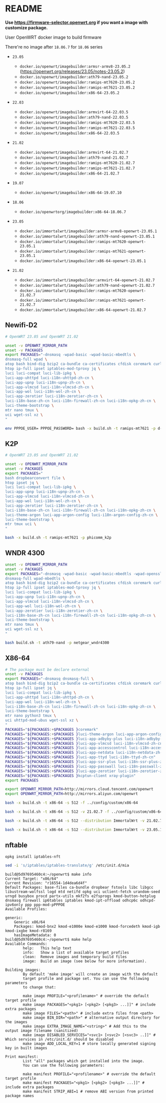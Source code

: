# README

**Use <https://firmware-selector.openwrt.org> if you want a image with customize package.**

User OpenWRT docker image to build firmware

There're no image after `18.06.7` for `18.06` series

- `23.05`
  - `docker.io/openwrt/imagebuilder:armsr-armv8-23.05.2` (<https://openwrt.org/releases/23.05/notes-23.05.2>)
  - `docker.io/openwrt/imagebuilder:ath79-nand-23.05.2`
  - `docker.io/openwrt/imagebuilder:ramips-mt7620-23.05.2`
  - `docker.io/openwrt/imagebuilder:ramips-mt7621-23.05.2`
  - `docker.io/openwrt/imagebuilder:x86-64-23.05.2`
- `22.03`
  - `docker.io/openwrt/imagebuilder:armvirt-64-22.03.5`
  - `docker.io/openwrt/imagebuilder:ath79-nand-22.03.5`
  - `docker.io/openwrt/imagebuilder:ramips-mt7620-22.03.5`
  - `docker.io/openwrt/imagebuilder:ramips-mt7621-22.03.5`
  - `docker.io/openwrt/imagebuilder:x86-64-22.03.5`
- `21.02`
  - `docker.io/openwrt/imagebuilder:armvirt-64-21.02.7`
  - `docker.io/openwrt/imagebuilder:ath79-nand-21.02.7`
  - `docker.io/openwrt/imagebuilder:ramips-mt7620-21.02.7`
  - `docker.io/openwrt/imagebuilder:ramips-mt7621-21.02.7`
  - `docker.io/openwrt/imagebuilder:x86-64-21.02.7`
- `19.07`
  - `docker.io/openwrt/imagebuilder:x86-64-19.07.10`
- `18.06`
  - `docker.io/openwrtorg/imagebuilder:x86-64-18.06.7`

- `23.05`
  - `docker.io/immortalwrt/imagebuilder:armsr-armv8-openwrt-23.05.1`
  - `docker.io/immortalwrt/imagebuilder:ath79-nand-openwrt-23.05.1`
  - `docker.io/immortalwrt/imagebuilder:ramips-mt7620-openwrt-23.05.1`
  - `docker.io/immortalwrt/imagebuilder:ramips-mt7621-openwrt-23.05.1`
  - `docker.io/immortalwrt/imagebuilder:x86-64-openwrt-23.05.1`
- `21.02`
  - `docker.io/immortalwrt/imagebuilder:armvirt-64-openwrt-21.02.7`
  - `docker.io/immortalwrt/imagebuilder:ath79-nand-openwrt-21.02.7`
  - `docker.io/immortalwrt/imagebuilder:ramips-mt7620-openwrt-21.02.7`
  - `docker.io/immortalwrt/imagebuilder:ramips-mt7621-openwrt-21.02.7`
  - `docker.io/immortalwrt/imagebuilder:x86-64-openwrt-21.02.7`

## Newifi-D2

```bash
# OpenWRT 23.05 and OpenWRT 21.02

unset -v OPENWRT_MIRROR_PATH
unset -v PACKAGES
export PACKAGES="-dnsmasq -wpad-basic -wpad-basic-mbedtls \
dnsmasq-full wpad \
atop bash bind-dig bzip2 ca-bundle ca-certificates cfdisk coremark curl dropbearconvert file fdisk gzip \
htop ip-full ipset iptables-mod-tproxy jq \
luci luci-compat luci-lib-ipkg \
luci-app-uhttpd luci-i18n-uhttpd-zh-cn \
luci-app-upnp luci-i18n-upnp-zh-cn \
luci-app-vlmcsd luci-i18n-vlmcsd-zh-cn \
luci-app-wol luci-i18n-wol-zh-cn \
luci-app-zerotier luci-i18n-zerotier-zh-cn \
luci-i18n-base-zh-cn luci-i18n-firewall-zh-cn luci-i18n-opkg-zh-cn \
luci-theme-bootstrap \
mtr nano tmux \
uci wget-ssl xz \
"

env PPPOE_USER= PPPOE_PASSWORD= bash -x build.sh -t ramips-mt7621 -p d-team_newifi-d2
```

## K2P

```bash
# OpenWRT 23.05 and OpenWRT 21.02

unset -v OPENWRT_MIRROR_PATH
unset -v PACKAGES
export PACKAGES="
bash dropbearconvert file \
htop ipset jq \
luci luci-compat luci-lib-ipkg \
luci-app-upnp luci-i18n-upnp-zh-cn \
luci-app-vlmcsd luci-i18n-vlmcsd-zh-cn \
luci-app-wol luci-i18n-wol-zh-cn \
luci-app-zerotier luci-i18n-zerotier-zh-cn \
luci-i18n-base-zh-cn luci-i18n-firewall-zh-cn luci-i18n-opkg-zh-cn \
luci-theme-argon luci-app-argon-config luci-i18n-argon-config-zh-cn \
luci-theme-bootstrap \
mtr tmux uci \
"

bash -x build.sh -t ramips-mt7621 -p phicomm_k2p
```

## WNDR 4300

```bash
unset -v OPENWRT_MIRROR_PATH
unset -v PACKAGES
export PACKAGES="-dnsmasq -wpad-basic -wpad-basic-mbedtls -wpad-openssl \
dnsmasq-full wpad-mbedtls \
atop bash bind-dig bzip2 ca-bundle ca-certificates cfdisk coremark curl dropbearconvert file fdisk gzip \
htop ip-full ipset iptables-mod-tproxy jq \
luci luci-compat luci-lib-ipkg \
luci-app-upnp luci-i18n-upnp-zh-cn \
luci-app-vlmcsd luci-i18n-vlmcsd-zh-cn \
luci-app-wol luci-i18n-wol-zh-cn \
luci-app-zerotier luci-i18n-zerotier-zh-cn \
luci-i18n-base-zh-cn luci-i18n-firewall-zh-cn luci-i18n-opkg-zh-cn \
luci-theme-bootstrap \
mtr nano tmux \
uci wget-ssl xz \
"

bash build.sh -t ath79-nand -p netgear_wndr4300
```

## X86-64

```bash
# The package must be declare external
unset -v PACKAGES
export PACKAGES="-dnsmasq dnsmasq-full \
atop bash bind-dig bzip2 ca-bundle ca-certificates cfdisk coremark curl dropbearconvert file fdisk gzip \
htop ip-full ipset jq \
luci luci-compat luci-lib-ipkg \
luci-app-uhttpd luci-i18n-uhttpd-zh-cn \
luci-app-wol luci-i18n-wol-zh-cn \
luci-i18n-base-zh-cn luci-i18n-firewall-zh-cn luci-i18n-opkg-zh-cn \
luci-theme-bootstrap \
mtr nano python3 tmux \
uci uhttpd-mod-ubus wget-ssl xz \
"
PACKAGES="${PACKAGES:+$PACKAGES }coremark"
PACKAGES="${PACKAGES:+$PACKAGES }luci-theme-argon luci-app-argon-config luci-i18n-argon-config-zh-cn"
PACKAGES="${PACKAGES:+$PACKAGES }luci-app-adbyby-plus luci-i18n-adbyby-plus-zh-cn"
PACKAGES="${PACKAGES:+$PACKAGES }luci-app-vlmcsd luci-i18n-vlmcsd-zh-cn vlmcsd"
PACKAGES="${PACKAGES:+$PACKAGES }luci-app-accesscontrol luci-i18n-accesscontrol-zh-cn"
PACKAGES="${PACKAGES:+$PACKAGES }luci-app-netdata luci-i18n-netdata-zh-cn"
PACKAGES="${PACKAGES:+$PACKAGES }luci-app-ttyd luci-i18n-ttyd-zh-cn"
PACKAGES="${PACKAGES:+$PACKAGES }luci-app-ssr-plus luci-i18n-ssr-plus-zh-cn"
PACKAGES="${PACKAGES:+$PACKAGES }luci-app-passwall luci-i18n-passwall-zh-cn"
PACKAGES="${PACKAGES:+$PACKAGES }luci-app-zerotier luci-i18n-zerotier-zh-cn"
PACKAGES="${PACKAGES:+$PACKAGES }kcptun-client xray-plugin"
export PACKAGES

export OPENWRT_MIRROR_PATH=http://mirrors.cloud.tencent.com/openwrt
export OPENWRT_MIRROR_PATH=http://mirrors.aliyun.com/openwrt

bash -x build.sh -t x86-64 -s 512 -f ../config/custom/x86-64

bash -x build.sh -t x86-64 -s 512 -v 21.02.7 -f ../config/custom/x86-64

bash -x build.sh -t x86-64 -s 512 --distribution ImmortalWrt -v 21.02.7 -f ../config/custom/x86-64

bash -x build.sh -t x86-64 -s 512 --distribution ImmortalWrt -v 23.05.1 -f ../config/custom/x86-64
```

## nftable

```bash
opkg install iptables-nft

sed -i 's/iptables/iptables-translate/g' /etc/init.d/mia
```

```text
build@5d97695460c4:~/openwrt$ make info
Current Target: "x86/64"
Current Revision: "r16554-1d4dea6d4f"
Default Packages: base-files ca-bundle dropbear fstools libc libgcc libustream-wolfssl logd mtd netifd opkg uci uclient-fetch urandom-seed urngd busybox procd partx-utils mkf2fs e2fsprogs kmod-button-hotplug dnsmasq firewall ip6tables iptables kmod-ipt-offload odhcp6c odhcpd-ipv6only ppp ppp-mod-pPPPOE
Available Profiles:

generic:
    Generic x86/64
    Packages: kmod-bnx2 kmod-e1000e kmod-e1000 kmod-forcedeth kmod-igb kmod-ixgbe kmod-r8169
    hasImageMetadata: 0
build@5d97695460c4:~/openwrt$ make help
Available Commands:
        help:   This help text
        info:   Show a list of available target profiles
        clean:  Remove images and temporary build files
        image:  Build an image (see below for more information).

Building images:
        By default 'make image' will create an image with the default
        target profile and package set. You can use the following parameters
        to change that:

        make image PROFILE="<profilename>" # override the default target profile
        make image PACKAGES="<pkg1> [<pkg2> [<pkg3> ...]]" # include extra packages
        make image FILES="<path>" # include extra files from <path>
        make image BIN_DIR="<path>" # alternative output directory for the images
        make image EXTRA_IMAGE_NAME="<string>" # Add this to the output image filename (sanitized)
        make image DISABLED_SERVICES="<svc1> [<svc2> [<svc3> ..]]" # Which services in /etc/init.d/ should be disabled
        make image ADD_LOCAL_KEY=1 # store locally generated signing key in built images

Print manifest:
        List "all" packages which get installed into the image.
        You can use the following parameters:

        make manifest PROFILE="<profilename>" # override the default target profile
        make manifest PACKAGES="<pkg1> [<pkg2> [<pkg3> ...]]" # include extra packages
        make manifest STRIP_ABI=1 # remove ABI version from printed package names
```
